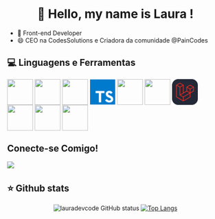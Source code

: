 <h1 align="center">🦄 Hello, my name is <strong> Laura  !</strong> </h1>

- 🌈 Front-end Developer
- 😄 CEO na CodesSolutions e Criadora da comunidade @PainCodes
##

<div style="display: inline_block">
<h2 align = "left">💻 Linguagens e Ferramentas</h2> 

<img src="https://cdn.jsdelivr.net/gh/devicons/devicon/icons/html5/html5-original.svg" align="center" width="60px" height="60px" />
<img src="https://cdn.jsdelivr.net/gh/devicons/devicon/icons/css3/css3-original.svg" align="center" width="60px" height="60px"  />
<img align="center" width="60px" height="60px" src="https://cdn.jsdelivr.net/gh/devicons/devicon/icons/javascript/javascript-original.svg" />
<img align="center" width="60px" height="60px" src="https://raw.githubusercontent.com/devicons/devicon/master/icons/typescript/typescript-plain.svg">
<img src="https://cdn.jsdelivr.net/gh/devicons/devicon/icons/bootstrap/bootstrap-original.svg" align="center" width="60px" height="60px"   />
<img src="https://cdn.jsdelivr.net/gh/devicons/devicon/icons/php/php-plain.svg" align="center" width="60px" height="60px"    />
<img src="https://raw.githubusercontent.com/tandpfun/skill-icons/main/icons/Laravel-Dark.svg" align="center" width="60px" height="60px"    />
<img src="https://cdn.jsdelivr.net/gh/devicons/devicon/icons/vuejs/vuejs-original.svg" align="center" width="60px" height="60px"    />
<img src="https://cdn.jsdelivr.net/gh/devicons/devicon/icons/tailwindcss/tailwindcss-original-wordmark.svg" align="center" width="60px" height="60px"    />
<img src="https://cdn.jsdelivr.net/gh/devicons/devicon/icons/mysql/mysql-plain-wordmark.svg"  align="center" width="60px" height="60px"   />
          
</div>

##

<div>

<h2 align = "left"> Conecte-se Comigo!  </h2>
<a href = "https://www.facebook.com/profile.php?id=100094957341978"><img src="https://img.shields.io/badge/Facebook-1877F2?style=for-the-badge&logo=facebook&logoColor=white" target="_blank"></a>


</div>

 ## ⭐ Github stats

<div align="center">

![lauradevcode GitHub status](https://github-readme-stats.vercel.app/api?username=lauradevcode&hide=contribs,issues&show_icons=true&theme=dark)
[![Top Langs](https://github-readme-stats.vercel.app/api/top-langs/?username=lauradevcode&theme=dark&layout=compact)](https://github.com/anuraghazra/github-readme-stats)

<div>
